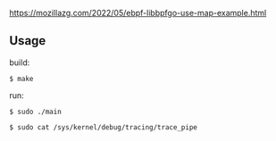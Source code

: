 
https://mozillazg.com/2022/05/ebpf-libbpfgo-use-map-example.html

## Usage

build:

```
$ make
```

run:

```
$ sudo ./main

$ sudo cat /sys/kernel/debug/tracing/trace_pipe
```
